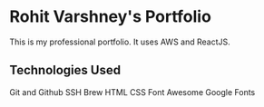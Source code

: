 # Rohit Varshney's  Portfolio
This is my professional portfolio. It uses AWS and ReactJS.
## Technologies Used
Git and Github
SSH
Brew
HTML
CSS
Font Awesome
Google Fonts
